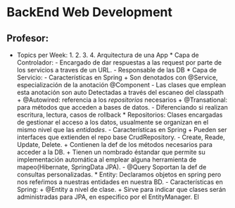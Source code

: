 # BackEnd Web Development
## Profesor: 


* Topics per Week:
	1.
	2.
	3.
	4. Arquitectura de una App
		* Capa de Controlador:
			- Encargado de dar respuestas a las request por parte de los servicios a traves de un URL.
			- Responsable de las DB
		* Capa de Servicio:
			- Características en Spring
				+ Son denotados con @Service, especialización de la anotación @Component
					- Las clases que emplean esta anotación son auto Detectadas a través del escaneo del classpath
				+ @Autowired: referencia a los *repositorios* necesarios
				+ @Transational: para métodos que acceden a bases de datos.
					- Diferenciando si realizan escritura, lectura, casos de rollback
		* Repositorios: Clases encargadas de gestionar el acceso a los datos, usualmente se organizan en el mismo nivel que las *entidades*.
			- Características en Spring
				+ Pueden ser interfaces que extienden el repo base CrudRepository.
					- Create, Reade, Update, Delete.
				+ Contienen la def de los métodos necesarios para acceder a la DB.
				+ Tienen un nombrado éstandar que permite su implementación automática al emplear alguna herramienta de mapeo(Hibernate, SpringData JPA).
					- @Query Soportan la def de consultas personalizadas.
		* Entity: Declaramos objetos en spring pero nos refeŕimos a nuestras entidades en nuestra BD.
			- Características en Spring:
				+ @Entity a nivel de clase.
					+ Sirve para indicar que clases serán administradas para JPA, en especifico por el EntityManager.
		El 
